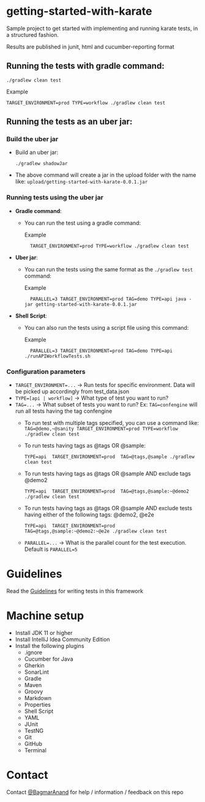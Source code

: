 # getting-started-with-karate
Sample project to get started with implementing and running karate tests, in a structured fashion.

Results are published in junit, html and cucumber-reporting format

## Running the tests with gradle command:

    ./gradlew clean test

Example
    
    TARGET_ENVIRONMENT=prod TYPE=workflow ./gradlew clean test

## Running the tests as an uber jar:

### Build the uber jar

- Build an uber jar:

    `./gradlew shadowJar` 

- The above command will create a jar in the upload folder with the name like: `upload/getting-started-with-karate-0.0.1.jar`

### Running tests using the uber jar

- **Gradle command**: 
  - You can run the test using a gradle command:  

    Example


          TARGET_ENVIRONMENT=prod TYPE=workflow ./gradlew clean test

- **Uber jar**:
  - You can run the tests using the same format as the `./gradlew test` command:

    Example 


          PARALLEL=3 TARGET_ENVIRONMENT=prod TAG=demo TYPE=api java -jar getting-started-with-karate-0.0.1.jar

- **Shell Script**:
  - You can also run the tests using a script file using this command:

    Example


          PARALLEL=3 TARGET_ENVIRONMENT=prod TAG=demo TYPE=api ./runAPIWorkflowTests.sh


### Configuration parameters

* `TARGET_ENVIRONMENT=...` -> Run tests for specific environment. Data will be picked up accordingly from test_data.json
* `TYPE=[api | workflow]` -> What type of test you want to run?
* `TAG=...` -> What subset of tests you want to run? Ex: `TAG=confengine` will run all tests having the tag confengine
  * To run test with multiple tags specified, you can use a command like:
  `TAG=@demo,~@sanity TARGET_ENVIRONMENT=prod TYPE=workflow ./gradlew clean test`
  * To run tests having tags as @tags OR @sample:
  

        TYPE=api  TARGET_ENVIRONMENT=prod  TAG=@tags,@sample ./gradlew clean test
  
  * To run tests having tags as @tags OR @sample AND exclude tags @demo2

    
        TYPE=api  TARGET_ENVIRONMENT=prod  TAG=@tags,@sample:~@demo2 ./gradlew clean test
  * To run tests having tags as @tags OR @sample AND exclude tests having either of the following tags: @demo2, @e2e
    

        TYPE=api  TARGET_ENVIRONMENT=prod  TAG=@tags,@sample:~@demo2:~@e2e ./gradlew clean test

  * `PARALLEL=...` -> What is the parallel count for the test execution. Default is `PARALLEL=5`

# Guidelines 
Read the [Guidelines](READMEGuideline.md) for writing tests in this framework

# Machine setup

* Install JDK 11 or higher
* Install IntelliJ Idea Community Edition
* Install the following plugins
  * .ignore
  * Cucumber for Java
  * Gherkin
  * SonarLint
  * Gradle
  * Maven
  * Groovy
  * Markdown
  * Properties
  * Shell Script
  * YAML
  * JUnit
  * TestNG
  * Git
  * GitHub
  * Terminal

# Contact
Contact [@BagmarAnand](https://twitter.com/BagmarAnand) for help / information / feedback on this repo
